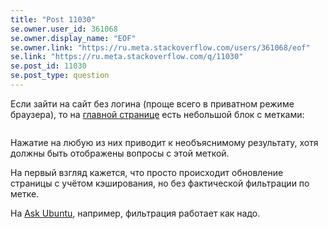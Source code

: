 ```yaml
---
title: "Post 11030"
se.owner.user_id: 361068
se.owner.display_name: "EOF"
se.owner.link: "https://ru.meta.stackoverflow.com/users/361068/eof"
se.link: "https://ru.meta.stackoverflow.com/q/11030"
se.post_id: 11030
se.post_type: question
---
```

<p>Если зайти на сайт без логина (проще всего в приватном режиме браузера), то на <a href="https://ru.stackoverflow.com/">главной странице</a> есть небольшой блок с метками:</p>
<blockquote>
<p><img src="https://i.stack.imgur.com/MOi4e.png" alt="" /></p>
</blockquote>
<p>Нажатие на любую из них приводит к необъяснимому результату, хотя должны быть отображены вопросы с этой меткой.</p>
<p>На первый взгляд кажется, что просто происходит обновление страницы с учётом кэширования, но без фактической фильтрации по метке.</p>
<p>На <a href="https://askubuntu.com/">Ask Ubuntu</a>, например, фильтрация работает как надо.</p>
